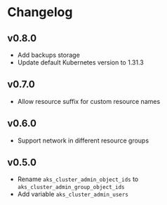 # Changelog

## v0.8.0

- Add backups storage
- Update default Kubernetes version to 1.31.3

## v0.7.0

- Allow resource suffix for custom resource names

## v0.6.0

- Support network in different resource groups

## v0.5.0

- Rename `aks_cluster_admin_object_ids` to `aks_cluster_admin_group_object_ids`
- Add variable `aks_cluster_admin_users`
